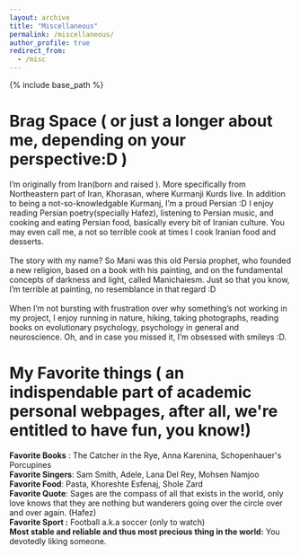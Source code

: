 ```yaml
---
layout: archive
title: "Miscellaneous"
permalink: /miscellaneous/
author_profile: true
redirect_from:
  - /misc
---
```

 
{% include base_path %}

Brag Space ( or just a longer about me, depending on your perspective:D )
======
I’m originally from Iran(born and raised ). More specifically from Northeastern part of Iran, Khorasan, where Kurmanji Kurds live. In addition to being a not-so-knowledgable Kurmanj, I’m a proud Persian :D I enjoy reading Persian poetry(specially Hafez), listening to Persian music, and cooking and eating Persian food, basically every bit of Iranian culture. You may even call me, a not so terrible cook at times I cook Iranian food and desserts. 
<br>
<br>
The story with my name? So Mani was this old Persia prophet, who founded a new religion, based on a book with his painting, and on the fundamental concepts of darkness and light, called Manichaiesm. Just so that you know, I’m terrible at painting, no resemblance in that regard :D
<br>
<br>
When I’m not bursting with frustration over why something’s not working in my project, I enjoy running in nature, hiking, taking photographs, reading books on evolutionary psychology, psychology in general and neuroscience. Oh, and in case you missed it, I’m obsessed with smileys :D.  

My Favorite things ( an indispendable part of academic personal webpages, after all, we're entitled to have fun, you know!)
======
**Favorite Books** : The Catcher in the Rye, Anna Karenina, Schopenhauer's Porcupines
<br>
**Favorite Singers**: Sam Smith, Adele, Lana Del Rey, Mohsen Namjoo
<br>
**Favorite Food**: Pasta, Khoreshte Esfenaj, Shole Zard
<br>
**Favorite Quote**: Sages are the compass of all that exists in the world, only love knows that they are nothing but wanderers going over the circle over and over again. (Hafez)
<br>
**Favorite Sport :** Football a.k.a soccer (only to watch) 
<br>
**Most stable and reliable and thus most precious thing in the world:** You devotedly liking someone.  


 
  
 
